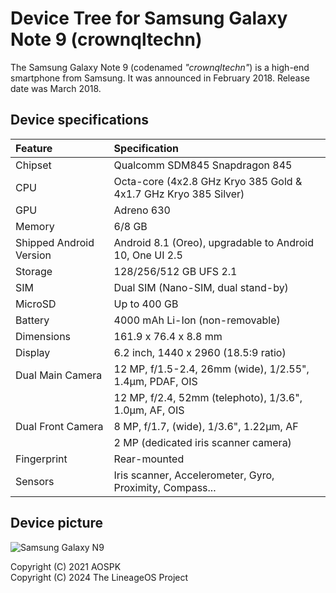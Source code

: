 # Device Tree for Samsung Galaxy Note 9 (crownqltechn)

The Samsung Galaxy Note 9 (codenamed _"crownqltechn"_) is a high-end smartphone from Samsung. It was announced in February 2018. Release date was March 2018.

## Device specifications

| Feature                 | Specification                                                   |
| :---------------------- | :---------------------------------------------------------------|
| Chipset                 | Qualcomm SDM845 Snapdragon 845                                  |
| CPU                     | Octa-core (4x2.8 GHz Kryo 385 Gold & 4x1.7 GHz Kryo 385 Silver) |
| GPU                     | Adreno 630                                                      |
| Memory                  | 6/8 GB                                                          |
| Shipped Android Version | Android 8.1 (Oreo), upgradable to Android 10, One UI 2.5        |
| Storage                 | 128/256/512 GB UFS 2.1                                          |
| SIM                     | Dual SIM (Nano-SIM, dual stand-by)                              |
| MicroSD                 | Up to 400 GB                                                    |
| Battery                 | 4000 mAh Li-Ion (non-removable)                                 |
| Dimensions              | 161.9 x 76.4 x 8.8 mm                                           |
| Display                 | 6.2 inch, 1440 x 2960 (18.5:9 ratio)                            |
| Dual Main Camera        | 12 MP, f/1.5-2.4, 26mm (wide), 1/2.55", 1.4µm, PDAF, OIS        |
|                         | 12 MP, f/2.4, 52mm (telephoto), 1/3.6", 1.0µm, AF, OIS          |
| Dual Front Camera       | 8 MP, f/1.7, (wide), 1/3.6", 1.22µm, AF                         |
|                         | 2 MP (dedicated iris scanner camera)                            |
| Fingerprint             | Rear-mounted                                                    |
| Sensors                 | Iris scanner, Accelerometer, Gyro, Proximity, Compass...        |

## Device picture

![Samsung Galaxy N9](https://fdn2.gsmarena.com/vv/pics/samsung/samsung-galaxy-note9-1.jpg)

Copyright (C) 2021 AOSPK  
Copyright (C) 2024 The LineageOS Project